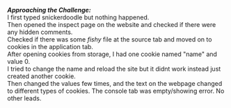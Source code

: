 ***Approaching the Challenge:*** <br>
I first typed snickerdoodle but nothing happened. <br>
Then opened the inspect page on the website and checked if there were any hidden comments. <br>
Checked if there was some *fishy* file at the source tab and moved on to cookies in the application tab. <br>
After opening cookies from storage, I had one cookie named "name" and value 0. <br>
I tried to change the name and reload the site but it didnt work instead just created another cookie. <br>
Then changed the values few times, and the text on the webpage changed to different types of cookies.
The console tab was empty/showing error.
No other leads.
